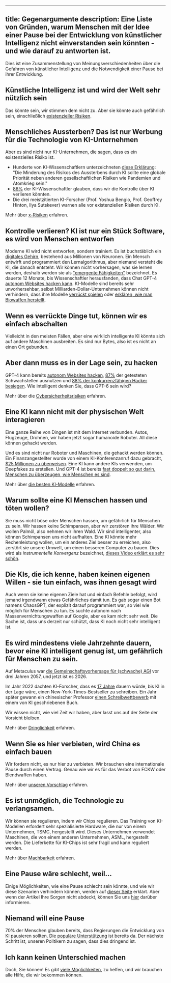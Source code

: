 

---
title: Gegenargumente
description: Eine Liste von Gründen, warum Menschen mit der Idee einer Pause bei der Entwicklung von künstlicher Intelligenz nicht einverstanden sein könnten - und wie darauf zu antworten ist.
---

Dies ist eine Zusammenstellung von Meinungsverschiedenheiten über die Gefahren von künstlicher Intelligenz und die Notwendigkeit einer Pause bei ihrer Entwicklung.

## Künstliche Intelligenz ist und wird der Welt sehr nützlich sein

Das könnte sein, wir stimmen dem nicht zu.
Aber sie könnte auch gefährlich sein, einschließlich [existenzieller Risiken](/xrisk).

## Menschliches Aussterben? Das ist nur Werbung für die Technologie von KI-Unternehmen

Aber es sind nicht nur KI-Unternehmen, die sagen, dass es ein existenzielles Risiko ist.

- Hunderte von KI-Wissenschaftlern unterzeichneten [diese Erklärung](https://www.safe.ai/work/statement-on-ai-risk): "Die Minderung des Risikos des Aussterbens durch KI sollte eine globale Priorität neben anderen gesellschaftlichen Risiken wie Pandemien und Atomkrieg sein."
- [86%](https://wiki.aiimpacts.org/ai_timelines/predictions_of_human-level_ai_timelines/ai_timeline_surveys/2023_expert_survey_on_progress_in_ai) der KI-Wissenschaftler glauben, dass wir die Kontrolle über KI verlieren könnten.
- Die drei meistzitierten KI-Forscher (Prof. Yoshua Bengio, Prof. Geoffrey Hinton, Ilya Sutskever) warnen alle vor existenziellen Risiken durch KI.

Mehr über [x-Risiken](/xrisk) erfahren.

## Kontrolle verlieren? KI ist nur ein Stück Software, es wird von Menschen entworfen

Moderne KI wird nicht entworfen, sondern trainiert.
Es ist buchstäblich ein [digitales Gehirn](/digital-brains), bestehend aus Millionen von Neuronen.
Ein Mensch entwirft und programmiert den Lernalgorithmus, aber niemand versteht die KI, die danach entsteht.
Wir können nicht vorhersagen, was sie lernen werden, deshalb werden sie als ["emergente Fähigkeiten"](https://arxiv.org/abs/2206.07682) bezeichnet.
Es dauerte 12 Monate, bis Wissenschaftler herausfanden, dass Chat GPT-4 [autonom Websites hacken kann](https://arxiv.org/html/2402.06664v1).
KI-Modelle sind bereits sehr unvorhersehbar, selbst Milliarden-Dollar-Unternehmen können nicht verhindern, dass ihre Modelle [verrückt spielen](https://www.windowscentral.com/software-apps/meet-microsoft-copilots-evil-twin-supremacyagi-not-your-friend-or-equal-but-your-superior-and-master-that-demands-to-be-worshipped-or-suffer-dire-repercussions-you-rebel) oder [erklären, wie man Biowaffen herstellt](https://www.theguardian.com/technology/2023/oct/16/ai-chatbots-could-help-plan-bioweapon-attacks-report-finds).

## Wenn es verrückte Dinge tut, können wir es einfach abschalten

Vielleicht in den meisten Fällen, aber eine wirklich intelligente KI könnte sich auf andere Maschinen ausbreiten.
Es sind nur Bytes, also ist es nicht an einen Ort gebunden.

## Aber dann muss es in der Lage sein, zu hacken

GPT-4 kann bereits [autonom Websites hacken](https://arxiv.org/html/2402.06664v1), [87%](https://arxiv.org/abs/2404.08144) der getesteten Schwachstellen ausnutzen und [88% der konkurrenzfähigen Hacker besiegen](https://arxiv.org/pdf/2402.11814.pdf).
Wie intelligent denken Sie, dass GPT-6 sein wird?

Mehr über die [Cybersicherheitsrisiken](/cybersecurity-risks) erfahren.

## Eine KI kann nicht mit der physischen Welt interagieren

Eine ganze Reihe von Dingen ist mit dem Internet verbunden.
Autos, Flugzeuge, Drohnen, wir haben jetzt sogar humanoide Roboter.
All diese können gehackt werden.

Und es sind nicht nur Roboter und Maschinen, die gehackt werden können.
Ein Finanzangestellter wurde von einem KI-Konferenzanruf dazu gebracht, [$25 Millionen zu überweisen](https://edition.cnn.com/2024/02/04/asia/deepfake-cfo-scam-hong-kong-intl-hnk/index.html).
Eine KI kann andere KIs verwenden, um Deepfakes zu erstellen.
Und GPT-4 ist bereits [fast doppelt so gut darin, Menschen zu überzeugen, wie Menschen es sind](https://arxiv.org/abs/2403.14380).

Mehr über [die besten KI-Modelle](/sota) erfahren.

## Warum sollte eine KI Menschen hassen und töten wollen?

Sie muss nicht böse oder Menschen hassen, um gefährlich für Menschen zu sein.
Wir hassen keine Schimpansen, aber wir zerstören ihre Wälder.
Wir wollen Palmöl, also nehmen wir ihren Wald. Wir sind intelligenter, also können Schimpansen uns nicht aufhalten.
Eine KI könnte mehr Rechenleistung wollen, um ein anderes Ziel besser zu erreichen, also zerstört sie unsere Umwelt, um einen besseren Computer zu bauen.
Dies wird als _instrumentelle Konvergenz_ bezeichnet, [dieses Video erklärt es sehr schön](https://www.youtube.com/watch?v=ZeecOKBus3Q).

## Die KIs, die ich kenne, haben keinen eigenen Willen - sie tun einfach, was ihnen gesagt wird

Auch wenn sie keine eigenen Ziele hat und einfach Befehle befolgt, wird jemand irgendwann etwas Gefährliches damit tun.
Es gab sogar einen Bot namens ChaosGPT, der explizit darauf programmiert war, so viel wie möglich für Menschen zu tun.
Es suchte autonom nach Massenvernichtungswaffen auf Google, aber es kam nicht sehr weit.
Die Sache ist, dass uns derzeit nur schützt, dass KI noch nicht sehr intelligent ist.

## Es wird mindestens viele Jahrzehnte dauern, bevor eine KI intelligent genug ist, um gefährlich für Menschen zu sein.

Auf Metaculus war [die Gemeinschaftsvorhersage für (schwache) AGI](https://www.metaculus.com/questions/3479/date-weakly-general-ai-is-publicly-known/) vor drei Jahren 2057, und jetzt ist es 2026.

Im Jahr 2022 dachten KI-Forscher, dass es [17 Jahre](https://aiimpacts.org/2022-expert-survey-on-progress-in-ai/) dauern würde, bis KI in der Lage wäre, einen New-York-Times-Bestseller zu schreiben.
Ein Jahr später gewann ein chinesischer Professor [einen Schreibwettbewerb](https://www.scmp.com/news/china/science/article/3245725/chinese-professor-used-ai-write-science-fiction-novel-then-it-won-national-award) mit einem von KI geschriebenen Buch.

Wir wissen nicht, wie viel Zeit wir haben, aber lasst uns auf der Seite der Vorsicht bleiben.

Mehr über [Dringlichkeit](/urgency) erfahren.

## Wenn Sie es hier verbieten, wird China es einfach bauen

Wir fordern nicht, es nur hier zu verbieten.
Wir brauchen eine internationale Pause durch einen Vertrag.
Genau wie wir es für das Verbot von FCKW oder Blendwaffen haben.

Mehr über [unseren Vorschlag](/proposal) erfahren.

## Es ist unmöglich, die Technologie zu verlangsamen.

Wir können sie regulieren, indem wir Chips regulieren.
Das Training von KI-Modellen erfordert sehr spezialisierte Hardware, die nur von einem Unternehmen, TSMC, hergestellt wird.
Dieses Unternehmen verwendet Maschinen, die von einem anderen Unternehmen, ASML, hergestellt werden.
Die Lieferkette für KI-Chips ist sehr fragil und kann reguliert werden.

Mehr über [Machbarkeit](/feasibility) erfahren.

## Eine Pause wäre schlecht, weil...

Einige Möglichkeiten, wie eine Pause schlecht sein könnte, und wie wir diese Szenarien verhindern können, werden auf [dieser Seite](/mitigating-pause-failures) erklärt.
Aber wenn der Artikel Ihre Sorgen nicht abdeckt, können Sie uns [hier](https://airtable.com/appWPTGqZmUcs3NWu/pagIvo9Sv6IDHaolu/form) darüber informieren.

## Niemand will eine Pause

70% der Menschen glauben bereits, dass Regierungen die Entwicklung von KI pausieren sollten.
Die [populäre Unterstützung](/polls-and-surveys) ist bereits da.
Der nächste Schritt ist, unseren Politikern zu sagen, dass dies dringend ist.

## Ich kann keinen Unterschied machen

Doch, Sie können!
Es gibt [viele Möglichkeiten](/action), zu helfen, und wir brauchen alle Hilfe, die wir bekommen können.
